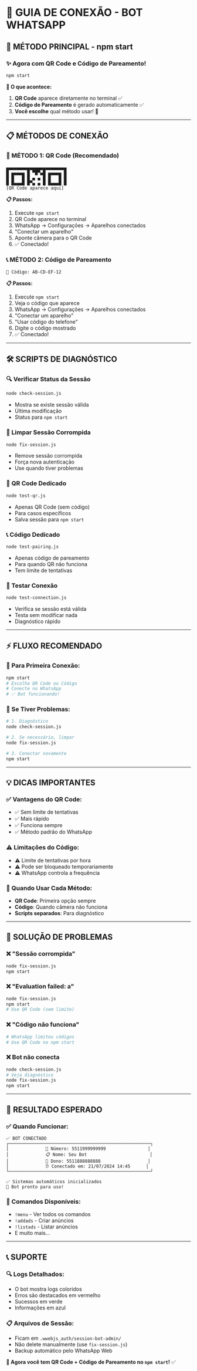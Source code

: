 # 📱 GUIA DE CONEXÃO - BOT WHATSAPP

## 🚀 **MÉTODO PRINCIPAL - npm start**

### **✨ Agora com QR Code e Código de Pareamento!**

```bash
npm start
```

**🎯 O que acontece:**
1. **QR Code** aparece diretamente no terminal ✅
2. **Código de Pareamento** é gerado automaticamente ✅
3. **Você escolhe** qual método usar! 🎉

---

## 📋 **MÉTODOS DE CONEXÃO**

### **📱 MÉTODO 1: QR Code (Recomendado)**
```
▄▄▄▄▄▄▄▄▄▄▄▄▄▄▄▄▄▄▄▄▄▄▄
█ ▄▄▄▄▄ █ ▀█▀▄█ ▄▄▄▄▄ █
█ █   █ █ ▄ ▄ █ █   █ █
█ █▄▄▄█ █▀▄ ▄ █ █▄▄▄█ █
[QR Code aparece aqui]
```

**📋 Passos:**
1. Execute `npm start`
2. QR Code aparece no terminal
3. WhatsApp → Configurações → Aparelhos conectados
4. "Conectar um aparelho"
5. Aponte câmera para o QR Code
6. ✅ Conectado!

### **📞 MÉTODO 2: Código de Pareamento**
```
🔑 Código: AB-CD-EF-12
```

**📋 Passos:**
1. Execute `npm start` 
2. Veja o código que aparece
3. WhatsApp → Configurações → Aparelhos conectados
4. "Conectar um aparelho"
5. "Usar código do telefone"
6. Digite o código mostrado
7. ✅ Conectado!

---

## 🛠️ **SCRIPTS DE DIAGNÓSTICO**

### **🔍 Verificar Status da Sessão**
```bash
node check-session.js
```
- Mostra se existe sessão válida
- Última modificação
- Status para `npm start`

### **🔧 Limpar Sessão Corrompida**
```bash
node fix-session.js
```
- Remove sessão corrompida
- Força nova autenticação
- Use quando tiver problemas

### **📱 QR Code Dedicado**
```bash
node test-qr.js
```
- Apenas QR Code (sem código)
- Para casos específicos
- Salva sessão para `npm start`

### **📞 Código Dedicado**
```bash
node test-pairing.js
```
- Apenas código de pareamento
- Para quando QR não funciona
- Tem limite de tentativas

### **🔌 Testar Conexão**
```bash
node test-connection.js
```
- Verifica se sessão está válida
- Testa sem modificar nada
- Diagnóstico rápido

---

## ⚡ **FLUXO RECOMENDADO**

### **🎯 Para Primeira Conexão:**
```bash
npm start
# Escolha QR Code ou Código
# Conecte no WhatsApp
# ✅ Bot funcionando!
```

### **🔧 Se Tiver Problemas:**
```bash
# 1. Diagnóstico
node check-session.js

# 2. Se necessário, limpar
node fix-session.js

# 3. Conectar novamente
npm start
```

---

## 💡 **DICAS IMPORTANTES**

### **✅ Vantagens do QR Code:**
- ✅ Sem limite de tentativas
- ✅ Mais rápido
- ✅ Funciona sempre
- ✅ Método padrão do WhatsApp

### **⚠️ Limitações do Código:**
- ⚠️ Limite de tentativas por hora
- ⚠️ Pode ser bloqueado temporariamente
- ⚠️ WhatsApp controla a frequência

### **🎯 Quando Usar Cada Método:**
- **QR Code**: Primeira opção sempre
- **Código**: Quando câmera não funciona
- **Scripts separados**: Para diagnóstico

---

## 🚨 **SOLUÇÃO DE PROBLEMAS**

### **❌ "Sessão corrompida"**
```bash
node fix-session.js
npm start
```

### **❌ "Evaluation failed: a"**
```bash
node fix-session.js
npm start
# Use QR Code (sem limite)
```

### **❌ "Código não funciona"**
```bash
# WhatsApp limitou códigos
# Use QR Code no npm start
```

### **❌ Bot não conecta**
```bash
node check-session.js
# Veja diagnóstico
node fix-session.js
npm start
```

---

## 🎉 **RESULTADO ESPERADO**

### **✅ Quando Funcionar:**
```
✅ BOT CONECTADO
┌──────────────────────────────────────────────────────┐
│              📱 Número: 5511999999999                │
│              📋 Nome: Seu Bot                        │
│              👑 Dono: 5511888888888                  │
│              ⏰ Conectado em: 21/07/2024 14:45      │
└──────────────────────────────────────────────────────┘

✅ Sistemas automáticos inicializados
🚀 Bot pronto para uso!
```

### **🎯 Comandos Disponíveis:**
- `!menu` - Ver todos os comandos
- `!addads` - Criar anúncios
- `!listads` - Listar anúncios
- E muito mais...

---

## 📞 **SUPORTE**

### **🔍 Logs Detalhados:**
- O bot mostra logs coloridos
- Erros são destacados em vermelho
- Sucessos em verde
- Informações em azul

### **📋 Arquivos de Sessão:**
- Ficam em `.wwebjs_auth/session-bot-admin/`
- Não delete manualmente (use `fix-session.js`)
- Backup automático pelo WhatsApp Web

**🎉 Agora você tem QR Code + Código de Pareamento no `npm start`!** ✅